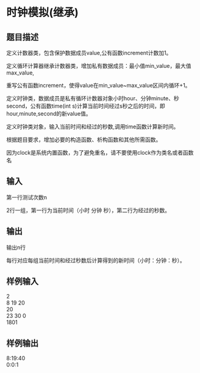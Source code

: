  # 时钟模拟(继承)  
  
 ## 题目描述  
 定义计数器类，包含保护数据成员value,公有函数increment计数加1。  
  
 定义循环计算器继承计数器类，增加私有数据成员：最小值min_value，最大值max_value,  
  
 重写公有函数increment，使得value在min_value~max_value区间内循环+1。  
  
 定义时钟类，数据成员是私有循环计数器对象小时hour、分钟minute、秒second，公有函数time(int s)计算当前时间经过s秒之后的时间，即hour,minute,second的新value值。  
  
 定义时钟类对象，输入当前时间和经过的秒数,调用time函数计算新时间。  
  
 根据题目要求，增加必要的构造函数、析构函数和其他所需函数。  
  
 因为clock是系统内置函数，为了避免重名，请不要使用clock作为类名或者函数名  
  
 ## 输入  
 第一行测试次数n  
  
 2行一组，第一行为当前时间（小时 分钟 秒），第二行为经过的秒数。  
  
 ## 输出  
 输出n行  
  
 每行对应每组当前时间和经过秒数后计算得到的新时间（小时：分钟：秒）。  
  
 ## 样例输入  
 2  
 8 19 20  
 20  
 23 30 0  
 1801  
 ## 样例输出  
 8:19:40  
 0:0:1  
   
  
